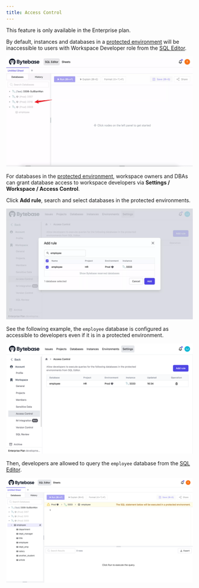 ```yaml
---
title: Access Control
---
```


<hint-block type="info">

This feature is only available in the Enterprise plan.

</hint-block>

By default, instances and databases in a [protected environment](/docs/administration/environment-policy/tier) will be inaccessible to users with Workspace Developer role from the [SQL Editor](/docs/sql-editor/overview).

![editor-inaccessible](/static/docs/administration//access-control/access-control-editor-inaccessible.webp)

For databases in the [protected environment](/docs/administration/environment-policy/tier), workspace owners and DBAs can grant database access to workspace developers via **Settings / Workspace / Access Control**.

Click **Add rule**, search and select databases in the protected environments.

![setting-add-rule](/static/docs/administration//access-control/access-control-add-rule.webp)

See the following example, the `employee` database is configured as accessible to developers even if it is in a protected environment.

![setting](/static/docs/administration/access-control/access-control-settings.webp)

Then, developers are allowed to query the `employee` database from the [SQL Editor](/docs/sql-editor/overview). 

![editor-accessible](/static/docs/administration//access-control/access-control-editor-accessible.webp)
